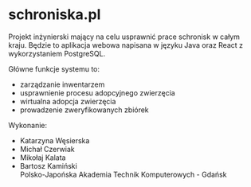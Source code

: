 
# schroniska.pl

Projekt inżynierski mający na celu usprawnić prace schronisk w całym kraju.
Będzie to aplikacja webowa napisana w języku Java oraz React z wykorzystaniem PostgreSQL.

Główne funkcje systemu to: 
- zarządzanie inwentarzem
- usprawnienie procesu adopcyjnego zwierzęcia
- wirtualna adopcja zwierzęcia
- prowadzenie zweryfikowanych zbiórek

Wykonanie:
- Katarzyna Węsierska
- Michał Czerwiak
- Mikołaj Kalata
- Bartosz Kamiński  
Polsko-Japońska Akademia Technik Komputerowych - Gdańsk 

